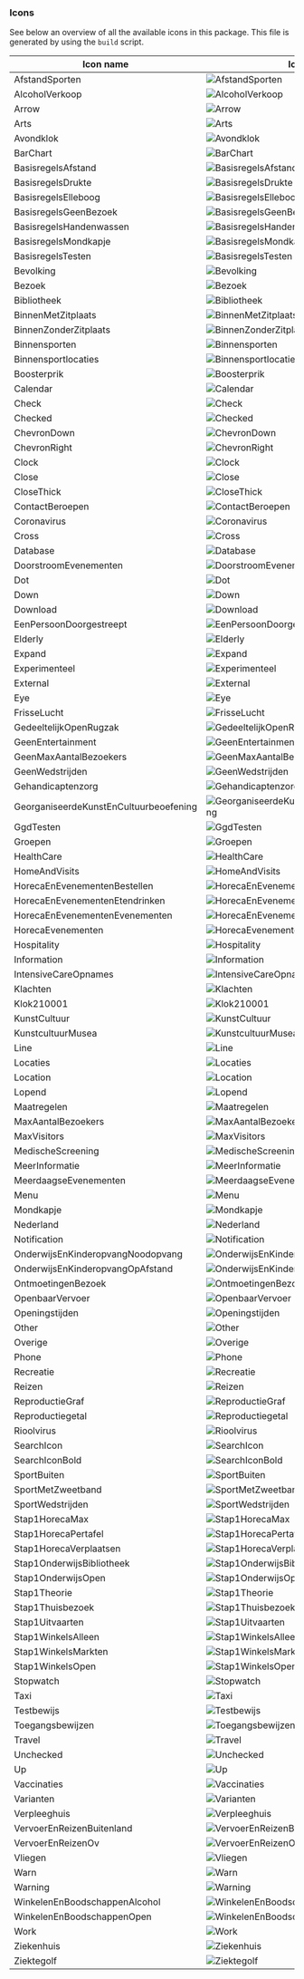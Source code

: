 ### Icons

See below an overview of all the available icons in this package. This file is generated by using the `build` script.

| Icon name                              | Icon                                                                                                               |
| -------------------------------------- | ------------------------------------------------------------------------------------------------------------------ |
| AfstandSporten                         | <img src="./src/svg/afstand_sporten.svg" alt="AfstandSporten" />                                                   |
| AlcoholVerkoop                         | <img src="./src/svg/alcohol_verkoop.svg" alt="AlcoholVerkoop" />                                                   |
| Arrow                                  | <img src="./src/svg/arrow.svg" alt="Arrow" />                                                                      |
| Arts                                   | <img src="./src/svg/arts.svg" alt="Arts" />                                                                        |
| Avondklok                              | <img src="./src/svg/avondklok.svg" alt="Avondklok" />                                                              |
| BarChart                               | <img src="./src/svg/bar_chart.svg" alt="BarChart" />                                                               |
| BasisregelsAfstand                     | <img src="./src/svg/basisregels_afstand.svg" alt="BasisregelsAfstand" />                                           |
| BasisregelsDrukte                      | <img src="./src/svg/basisregels_drukte.svg" alt="BasisregelsDrukte" />                                             |
| BasisregelsElleboog                    | <img src="./src/svg/basisregels_elleboog.svg" alt="BasisregelsElleboog" />                                         |
| BasisregelsGeenBezoek                  | <img src="./src/svg/basisregels_geen_bezoek.svg" alt="BasisregelsGeenBezoek" />                                    |
| BasisregelsHandenwassen                | <img src="./src/svg/basisregels_handenwassen.svg" alt="BasisregelsHandenwassen" />                                 |
| BasisregelsMondkapje                   | <img src="./src/svg/basisregels_mondkapje.svg" alt="BasisregelsMondkapje" />                                       |
| BasisregelsTesten                      | <img src="./src/svg/basisregels_testen.svg" alt="BasisregelsTesten" />                                             |
| Bevolking                              | <img src="./src/svg/bevolking.svg" alt="Bevolking" />                                                              |
| Bezoek                                 | <img src="./src/svg/bezoek.svg" alt="Bezoek" />                                                                    |
| Bibliotheek                            | <img src="./src/svg/bibliotheek.svg" alt="Bibliotheek" />                                                          |
| BinnenMetZitplaats                     | <img src="./src/svg/binnen_met_zitplaats.svg" alt="BinnenMetZitplaats" />                                          |
| BinnenZonderZitplaats                  | <img src="./src/svg/binnen_zonder_zitplaats.svg" alt="BinnenZonderZitplaats" />                                    |
| Binnensporten                          | <img src="./src/svg/binnensporten.svg" alt="Binnensporten" />                                                      |
| Binnensportlocaties                    | <img src="./src/svg/binnensportlocaties.svg" alt="Binnensportlocaties" />                                          |
| Boosterprik                            | <img src="./src/svg/boosterprik.svg" alt="Boosterprik" />                                                          |
| Calendar                               | <img src="./src/svg/calendar.svg" alt="Calendar" />                                                                |
| Check                                  | <img src="./src/svg/check.svg" alt="Check" />                                                                      |
| Checked                                | <img src="./src/svg/checked.svg" alt="Checked" />                                                                  |
| ChevronDown                            | <img src="./src/svg/chevron_down.svg" alt="ChevronDown" />                                                         |
| ChevronRight                           | <img src="./src/svg/chevron_right.svg" alt="ChevronRight" />                                                       |
| Clock                                  | <img src="./src/svg/clock.svg" alt="Clock" />                                                                      |
| Close                                  | <img src="./src/svg/close.svg" alt="Close" />                                                                      |
| CloseThick                             | <img src="./src/svg/close_thick.svg" alt="CloseThick" />                                                           |
| ContactBeroepen                        | <img src="./src/svg/contact_beroepen.svg" alt="ContactBeroepen" />                                                 |
| Coronavirus                            | <img src="./src/svg/coronavirus.svg" alt="Coronavirus" />                                                          |
| Cross                                  | <img src="./src/svg/cross.svg" alt="Cross" />                                                                      |
| Database                               | <img src="./src/svg/database.svg" alt="Database" />                                                                |
| DoorstroomEvenementen                  | <img src="./src/svg/doorstroom_evenementen.svg" alt="DoorstroomEvenementen" />                                     |
| Dot                                    | <img src="./src/svg/dot.svg" alt="Dot" />                                                                          |
| Down                                   | <img src="./src/svg/down.svg" alt="Down" />                                                                        |
| Download                               | <img src="./src/svg/download.svg" alt="Download" />                                                                |
| EenPersoonDoorgestreept                | <img src="./src/svg/een_persoon_doorgestreept.svg" alt="EenPersoonDoorgestreept" />                                |
| Elderly                                | <img src="./src/svg/elderly.svg" alt="Elderly" />                                                                  |
| Expand                                 | <img src="./src/svg/expand.svg" alt="Expand" />                                                                    |
| Experimenteel                          | <img src="./src/svg/experimenteel.svg" alt="Experimenteel" />                                                      |
| External                               | <img src="./src/svg/external.svg" alt="External" />                                                                |
| Eye                                    | <img src="./src/svg/eye.svg" alt="Eye" />                                                                          |
| FrisseLucht                            | <img src="./src/svg/frisse_lucht.svg" alt="FrisseLucht" />                                                         |
| GedeeltelijkOpenRugzak                 | <img src="./src/svg/gedeeltelijk_open_rugzak.svg" alt="GedeeltelijkOpenRugzak" />                                  |
| GeenEntertainment                      | <img src="./src/svg/geen_entertainment.svg" alt="GeenEntertainment" />                                             |
| GeenMaxAantalBezoekers                 | <img src="./src/svg/geen_max_aantal_bezoekers.svg" alt="GeenMaxAantalBezoekers" />                                 |
| GeenWedstrijden                        | <img src="./src/svg/geen_wedstrijden.svg" alt="GeenWedstrijden" />                                                 |
| Gehandicaptenzorg                      | <img src="./src/svg/gehandicaptenzorg.svg" alt="Gehandicaptenzorg" />                                              |
| GeorganiseerdeKunstEnCultuurbeoefening | <img src="./src/svg/georganiseerde_kunst_en_cultuurbeoefening.svg" alt="GeorganiseerdeKunstEnCultuurbeoefening" /> |
| GgdTesten                              | <img src="./src/svg/ggd_testen.svg" alt="GgdTesten" />                                                             |
| Groepen                                | <img src="./src/svg/groepen.svg" alt="Groepen" />                                                                  |
| HealthCare                             | <img src="./src/svg/health_care.svg" alt="HealthCare" />                                                           |
| HomeAndVisits                          | <img src="./src/svg/home_and_visits.svg" alt="HomeAndVisits" />                                                    |
| HorecaEnEvenementenBestellen           | <img src="./src/svg/horeca_en_evenementen_bestellen.svg" alt="HorecaEnEvenementenBestellen" />                     |
| HorecaEnEvenementenEtendrinken         | <img src="./src/svg/horeca_en_evenementen_etendrinken.svg" alt="HorecaEnEvenementenEtendrinken" />                 |
| HorecaEnEvenementenEvenementen         | <img src="./src/svg/horeca_en_evenementen_evenementen.svg" alt="HorecaEnEvenementenEvenementen" />                 |
| HorecaEvenementen                      | <img src="./src/svg/horeca_evenementen.svg" alt="HorecaEvenementen" />                                             |
| Hospitality                            | <img src="./src/svg/hospitality.svg" alt="Hospitality" />                                                          |
| Information                            | <img src="./src/svg/information.svg" alt="Information" />                                                          |
| IntensiveCareOpnames                   | <img src="./src/svg/intensive care-opnames.svg" alt="IntensiveCareOpnames" />                                      |
| Klachten                               | <img src="./src/svg/klachten.svg" alt="Klachten" />                                                                |
| Klok210001                             | <img src="./src/svg/klok_2100-01.svg" alt="Klok210001" />                                                          |
| KunstCultuur                           | <img src="./src/svg/kunst_cultuur.svg" alt="KunstCultuur" />                                                       |
| KunstcultuurMusea                      | <img src="./src/svg/kunstcultuur_musea.svg" alt="KunstcultuurMusea" />                                             |
| Line                                   | <img src="./src/svg/line.svg" alt="Line" />                                                                        |
| Locaties                               | <img src="./src/svg/locaties.svg" alt="Locaties" />                                                                |
| Location                               | <img src="./src/svg/location.svg" alt="Location" />                                                                |
| Lopend                                 | <img src="./src/svg/lopend.svg" alt="Lopend" />                                                                    |
| Maatregelen                            | <img src="./src/svg/maatregelen.svg" alt="Maatregelen" />                                                          |
| MaxAantalBezoekers                     | <img src="./src/svg/max_aantal_bezoekers.svg" alt="MaxAantalBezoekers" />                                          |
| MaxVisitors                            | <img src="./src/svg/max_visitors.svg" alt="MaxVisitors" />                                                         |
| MedischeScreening                      | <img src="./src/svg/medische_screening.svg" alt="MedischeScreening" />                                             |
| MeerInformatie                         | <img src="./src/svg/meer_informatie.svg" alt="MeerInformatie" />                                                   |
| MeerdaagseEvenementen                  | <img src="./src/svg/meerdaagse_evenementen.svg" alt="MeerdaagseEvenementen" />                                     |
| Menu                                   | <img src="./src/svg/menu.svg" alt="Menu" />                                                                        |
| Mondkapje                              | <img src="./src/svg/mondkapje.svg" alt="Mondkapje" />                                                              |
| Nederland                              | <img src="./src/svg/nederland.svg" alt="Nederland" />                                                              |
| Notification                           | <img src="./src/svg/notification.svg" alt="Notification" />                                                        |
| OnderwijsEnKinderopvangNoodopvang      | <img src="./src/svg/onderwijs_en_kinderopvang_noodopvang.svg" alt="OnderwijsEnKinderopvangNoodopvang" />           |
| OnderwijsEnKinderopvangOpAfstand       | <img src="./src/svg/onderwijs_en_kinderopvang_op_afstand.svg" alt="OnderwijsEnKinderopvangOpAfstand" />            |
| OntmoetingenBezoek                     | <img src="./src/svg/ontmoetingen_bezoek.svg" alt="OntmoetingenBezoek" />                                           |
| OpenbaarVervoer                        | <img src="./src/svg/openbaar_vervoer.svg" alt="OpenbaarVervoer" />                                                 |
| Openingstijden                         | <img src="./src/svg/openingstijden.svg" alt="Openingstijden" />                                                    |
| Other                                  | <img src="./src/svg/other.svg" alt="Other" />                                                                      |
| Overige                                | <img src="./src/svg/overige.svg" alt="Overige" />                                                                  |
| Phone                                  | <img src="./src/svg/phone.svg" alt="Phone" />                                                                      |
| Recreatie                              | <img src="./src/svg/recreatie.svg" alt="Recreatie" />                                                              |
| Reizen                                 | <img src="./src/svg/reizen.svg" alt="Reizen" />                                                                    |
| ReproductieGraf                        | <img src="./src/svg/reproductie_graf.svg" alt="ReproductieGraf" />                                                 |
| Reproductiegetal                       | <img src="./src/svg/reproductiegetal.svg" alt="Reproductiegetal" />                                                |
| Rioolvirus                             | <img src="./src/svg/rioolvirus.svg" alt="Rioolvirus" />                                                            |
| SearchIcon                             | <img src="./src/svg/search-icon.svg" alt="SearchIcon" />                                                           |
| SearchIconBold                         | <img src="./src/svg/search_icon_bold.svg" alt="SearchIconBold" />                                                  |
| SportBuiten                            | <img src="./src/svg/sport_buiten.svg" alt="SportBuiten" />                                                         |
| SportMetZweetband                      | <img src="./src/svg/sport_met_zweetband.svg" alt="SportMetZweetband" />                                            |
| SportWedstrijden                       | <img src="./src/svg/sport_wedstrijden.svg" alt="SportWedstrijden" />                                               |
| Stap1HorecaMax                         | <img src="./src/svg/stap_1_horeca_max.svg" alt="Stap1HorecaMax" />                                                 |
| Stap1HorecaPertafel                    | <img src="./src/svg/stap_1_horeca_pertafel.svg" alt="Stap1HorecaPertafel" />                                       |
| Stap1HorecaVerplaatsen                 | <img src="./src/svg/stap_1_horeca_verplaatsen.svg" alt="Stap1HorecaVerplaatsen" />                                 |
| Stap1OnderwijsBibliotheek              | <img src="./src/svg/stap_1_onderwijs_bibliotheek.svg" alt="Stap1OnderwijsBibliotheek" />                           |
| Stap1OnderwijsOpen                     | <img src="./src/svg/stap_1_onderwijs_open.svg" alt="Stap1OnderwijsOpen" />                                         |
| Stap1Theorie                           | <img src="./src/svg/stap_1_theorie.svg" alt="Stap1Theorie" />                                                      |
| Stap1Thuisbezoek                       | <img src="./src/svg/stap_1_thuisbezoek.svg" alt="Stap1Thuisbezoek" />                                              |
| Stap1Uitvaarten                        | <img src="./src/svg/stap_1_uitvaarten.svg" alt="Stap1Uitvaarten" />                                                |
| Stap1WinkelsAlleen                     | <img src="./src/svg/stap_1_winkels_alleen.svg" alt="Stap1WinkelsAlleen" />                                         |
| Stap1WinkelsMarkten                    | <img src="./src/svg/stap_1_winkels_markten.svg" alt="Stap1WinkelsMarkten" />                                       |
| Stap1WinkelsOpen                       | <img src="./src/svg/stap_1_winkels_open.svg" alt="Stap1WinkelsOpen" />                                             |
| Stopwatch                              | <img src="./src/svg/stopwatch.svg" alt="Stopwatch" />                                                              |
| Taxi                                   | <img src="./src/svg/taxi.svg" alt="Taxi" />                                                                        |
| Testbewijs                             | <img src="./src/svg/testbewijs.svg" alt="Testbewijs" />                                                            |
| Toegangsbewijzen                       | <img src="./src/svg/toegangsbewijzen.svg" alt="Toegangsbewijzen" />                                                |
| Travel                                 | <img src="./src/svg/travel.svg" alt="Travel" />                                                                    |
| Unchecked                              | <img src="./src/svg/unchecked.svg" alt="Unchecked" />                                                              |
| Up                                     | <img src="./src/svg/up.svg" alt="Up" />                                                                            |
| Vaccinaties                            | <img src="./src/svg/vaccinaties.svg" alt="Vaccinaties" />                                                          |
| Varianten                              | <img src="./src/svg/varianten.svg" alt="Varianten" />                                                              |
| Verpleeghuis                           | <img src="./src/svg/verpleeghuis.svg" alt="Verpleeghuis" />                                                        |
| VervoerEnReizenBuitenland              | <img src="./src/svg/vervoer_en_reizen_buitenland.svg" alt="VervoerEnReizenBuitenland" />                           |
| VervoerEnReizenOv                      | <img src="./src/svg/vervoer_en_reizen_ov.svg" alt="VervoerEnReizenOv" />                                           |
| Vliegen                                | <img src="./src/svg/vliegen.svg" alt="Vliegen" />                                                                  |
| Warn                                   | <img src="./src/svg/warn.svg" alt="Warn" />                                                                        |
| Warning                                | <img src="./src/svg/warning.svg" alt="Warning" />                                                                  |
| WinkelenEnBoodschappenAlcohol          | <img src="./src/svg/winkelen_en_boodschappen_alcohol.svg" alt="WinkelenEnBoodschappenAlcohol" />                   |
| WinkelenEnBoodschappenOpen             | <img src="./src/svg/winkelen_en_boodschappen_open.svg" alt="WinkelenEnBoodschappenOpen" />                         |
| Work                                   | <img src="./src/svg/work.svg" alt="Work" />                                                                        |
| Ziekenhuis                             | <img src="./src/svg/ziekenhuis.svg" alt="Ziekenhuis" />                                                            |
| Ziektegolf                             | <img src="./src/svg/ziektegolf.svg" alt="Ziektegolf" />                                                            |
